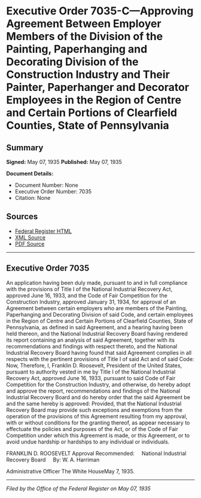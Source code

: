 # Executive Order 7035-C—Approving Agreement Between Employer Members of the Division of the Painting, Paperhanging and Decorating Division of the Construction Industry and Their Painter, Paperhanger and Decorator Employees in the Region of Centre and Certain Portions of Clearfield Counties, State of Pennsylvania

## Summary

**Signed:** May 07, 1935
**Published:** May 07, 1935

**Document Details:**
- Document Number: None
- Executive Order Number: 7035
- Citation: None

## Sources
- [Federal Register HTML](https://www.presidency.ucsb.edu/documents/executive-order-7035-c-approving-agreement-between-employer-members-the-division-the)
- [XML Source](None)
- [PDF Source](None)

---

## Executive Order 7035

An application having been duly made, pursuant to and in full compliance with the provisions of Title I of the National Industrial Recovery Act, approved June 16, 1933, and the Code of Fair Competition for the Construction Industry, approved January 31, 1934, for approval of an Agreement between certain employers who are members of the Painting, Paperhanging and Decorating Division of said Code, and certain employees in the Region of Centre and Certain Portions of Clearfield Counties, State of Pennsylvania, as defined in said Agreement, and a hearing having been held thereon, and the National Industrial Recovery Board having rendered its report containing an analysis of said Agreement, together with its recommendations and findings with respect thereto, and the National Industrial Recovery Board having found that said Agreement complies in all respects with the pertinent provisions of Title I of said Act and of said Code:
Now, Therefore, I, Franklin D. Roosevelt, President of the United States, pursuant to authority vested in me by Title I of the National Industrial Recovery Act, approved June 16, 1933, pursuant to said Code of Fair Competition for the Construction Industry, and otherwise, do hereby adopt and approve the report, recommendations and findings of the National Industrial Recovery Board and do hereby order that the said Agreement be and the same hereby is approved:
Provided, that the National Industrial Recovery Board may provide such exceptions and exemptions from the operation of the provisions of this Agreement resulting from my approval, with or without conditions for the granting thereof, as appear necessary to effectuate the policies and purposes of the Act, or of the Code of Fair Competition under which this Agreement is made, or this Agreement, or to avoid undue hardship or hardships to any individual or individuals.

FRANKLIN D. ROOSEVELT
Approval Recommended:     National Industrial Recovery Board     By: W. A. Harriman          

Administrative Officer
The White HouseMay 7, 1935.

---

*Filed by the Office of the Federal Register on May 07, 1935*
